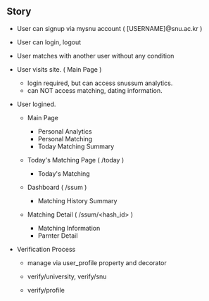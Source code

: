 Story
---

* User can signup via mysnu account ( [USERNAME]@snu.ac.kr )
* User can login, logout

* User matches with another user without any condition

* User visits site. ( Main Page )
    * login required, but can access snussum analytics.
    * can NOT access matching, dating information.

* User logined.
    * Main Page
        * Personal Analytics
        * Personal Matching
        * Today Matching Summary

    * Today's Matching Page ( /today )
        * Today's Matching

    * Dashboard ( /ssum )
        * Matching History Summary

    * Matching Detail ( /ssum/<hash_id> )
        * Matching Information
        * Parnter Detail

* Verification Process
    * manage via user_profile property and decorator

    * verify/university, verify/snu
    * verify/profile
